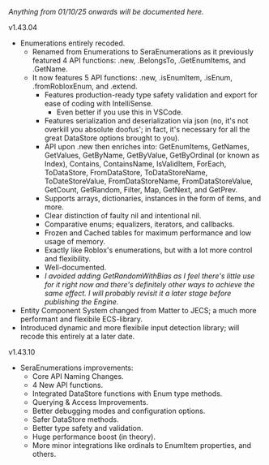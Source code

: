 *Anything from 01/10/25 onwards will be documented here.*

v1.43.04
- Enumerations entirely recoded.
  - Renamed from Enumerations to SeraEnumerations as it previously featured 4 API functions: .new, .BelongsTo, .GetEnumItems, and .GetName.
  - It now features 5 API functions: .new, .isEnumItem, .isEnum, .fromRobloxEnum, and .extend.
    - Features production-ready type safety validation and export for ease of coding with IntelliSense.
      - Even better if you use this in VSCode.
    - Features serialization and deserialization via json (no, it's not overkill you absolute doofus'; in fact, it's necessary for all the great DataStore options brought to you).
    - API upon .new then enriches into: GetEnumItems, GetNames, GetValues, GetByName, GetByValue, GetByOrdinal (or known as Index), Contains, ContainsName, IsValidItem, ForEach, ToDataStore, FromDataStore, ToDataStoreName, ToDateStoreValue, FromDataStoreName, FromDataStoreValue, GetCount, GetRandom, Filter, Map, GetNext, and GetPrev.
    - Supports arrays, dictionaries, instances in the form of items, and more.
    - Clear distinction of faulty nil and intentional nil.
    - Comparative enums; equalizers, iterators, and callbacks.
    - Frozen and Cached tables for maximum performance and low usage of memory.
    - Exactly like Roblox's enumerations, but with a lot more control and flexibility.
    - Well-documented.
    - *I avoided adding GetRandomWithBias as I feel there's little use for it right now and there's definitely other ways to achieve the same effect. I will probably revisit it a later stage before publishing the Engine.*
- Entity Component System changed from Matter to JECS; a much more performant and flexibile ECS-library. 
- Introduced dynamic and more flexibile input detection library; will recode this entirely at a later date.

v1.43.10
- SeraEnumerations improvements:
  - Core API Naming Changes.
  - 4 New API functions.
  - Integrated DataStore functions with Enum type methods.
  - Querying & Access Improvements.
  - Better debugging modes and configuration options.
  - Safer DataStore methods.
  - Better type safety and validation.
  - Huge performance boost (in theory).
  - More minor integrations like ordinals to EnumItem properties, and others.
